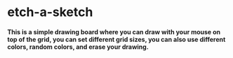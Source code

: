 # etch-a-sketch
#### This is a simple drawing board where you can draw with your mouse on top of the grid, you can set different grid sizes, you can also  use different colors, random colors, and erase your drawing.
